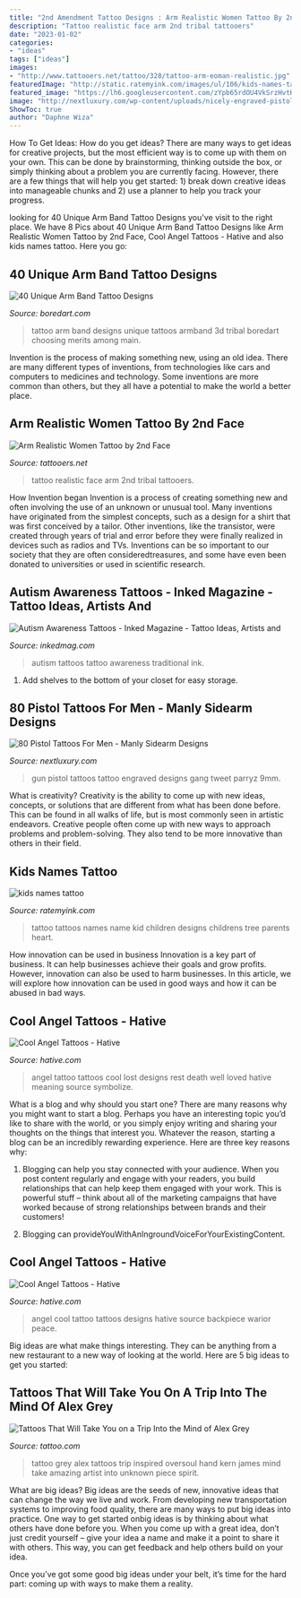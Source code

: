 ```yaml
---
title: "2nd Amendment Tattoo Designs : Arm Realistic Women Tattoo By 2nd Face"
description: "Tattoo realistic face arm 2nd tribal tattooers"
date: "2023-01-02"
categories:
- "ideas"
tags: ["ideas"]
images:
- "http://www.tattooers.net/tattoo/328/tattoo-arm-eoman-realistic.jpg"
featuredImage: "http://static.ratemyink.com/images/ul/106/kids-names-tattoo-106840.jpeg"
featured_image: "https://lh6.googleusercontent.com/zYpb65rdOU4VkSrzHvtHYvaPQRBKuMno1bbIJLHhq9p6JupqcPnGEx0hywSU8hm3tpTYD4w9BGM0pjwVKvyowbX16XgOacPBXlp1zCoSJXah7Z5KJzqu77zifXdJ7qRPfQOaIiE"
image: "http://nextluxury.com/wp-content/uploads/nicely-engraved-pistol-tattoo-on-forearms-for-guys.jpg"
ShowToc: true
author: "Daphne Wiza"
---
```



How To Get Ideas: How do you get ideas?
There are many ways to get ideas for creative projects, but the most efficient way is to come up with them on your own. This can be done by brainstorming, thinking outside the box, or simply thinking about a problem you are currently facing. However, there are a few things that will help you get started: 1) break down creative ideas into manageable chunks and 2) use a planner to help you track your progress.

	

		
looking for 40 Unique Arm Band Tattoo Designs you've visit to the right place. We have 8 Pics about 40 Unique Arm Band Tattoo Designs like Arm Realistic Women Tattoo by 2nd Face, Cool Angel Tattoos - Hative and also kids names tattoo. Here you go:
		
    
## 40 Unique Arm Band Tattoo Designs

<img loading=lazy src="https://www.boredart.com/wp-content/uploads/2015/06/Unique-Arm-Band-Tattoo-Designs-14.jpg" onerror="this.onerror=null;this.src='https://tse3.mm.bing.net/th?id=OIP.QQy1srf0eNCWYuD8d1daOgHaNK&amp;pid=15.1';" alt="40 Unique Arm Band Tattoo Designs">

_Source: boredart.com_

>tattoo arm band designs unique tattoos armband 3d tribal boredart choosing merits among main. 

	

Invention is the process of making something new, using an old idea. There are many different types of inventions, from technologies like cars and computers to medicines and technology. Some inventions are more common than others, but they all have a potential to make the world a better place.

    
## Arm Realistic Women Tattoo By 2nd Face

<img loading=lazy src="http://www.tattooers.net/tattoo/328/tattoo-arm-eoman-realistic.jpg" onerror="this.onerror=null;this.src='https://tse1.mm.bing.net/th?id=OIP.6z158iec5SPz7MUx5zP8IgHaKj&amp;pid=15.1';" alt="Arm Realistic Women Tattoo by 2nd Face">

_Source: tattooers.net_

>tattoo realistic face arm 2nd tribal tattooers. 

	

How Invention began
Invention is a process of creating something new and often involving the use of an unknown or unusual tool. Many inventions have originated from the simplest concepts, such as a design for a shirt that was first conceived by a tailor. Other inventions, like the transistor, were created through years of trial and error before they were finally realized in devices such as radios and TVs. Inventions can be so important to our society that they are often consideredtreasures, and some have even been donated to universities or used in scientific research.

    
## Autism Awareness Tattoos - Inked Magazine - Tattoo Ideas, Artists And

<img loading=lazy src="https://www.inkedmag.com/.image/t_share/MTU5MDMzMDQ1MDkwNzcyNjI5/autism_feature.jpg" onerror="this.onerror=null;this.src='https://tse2.mm.bing.net/th?id=OIP.fqFRM34fFSz_yTqtdSEvEwHaHa&amp;pid=15.1';" alt="Autism Awareness Tattoos - Inked Magazine - Tattoo Ideas, Artists and">

_Source: inkedmag.com_

>autism tattoos tattoo awareness traditional ink. 

	

1. Add shelves to the bottom of your closet for easy storage.

    
## 80 Pistol Tattoos For Men - Manly Sidearm Designs

<img loading=lazy src="http://nextluxury.com/wp-content/uploads/nicely-engraved-pistol-tattoo-on-forearms-for-guys.jpg" onerror="this.onerror=null;this.src='https://tse4.mm.bing.net/th?id=OIP.A4iogV_zVpHjgNnvAXamvAHaHa&amp;pid=15.1';" alt="80 Pistol Tattoos For Men - Manly Sidearm Designs">

_Source: nextluxury.com_

>gun pistol tattoos tattoo engraved designs gang tweet parryz 9mm. 

	

What is creativity?
Creativity is the ability to come up with new ideas, concepts, or solutions that are different from what has been done before. This can be found in all walks of life, but is most commonly seen in artistic endeavors. Creative people often come up with new ways to approach problems and problem-solving. They also tend to be more innovative than others in their field.

    
## Kids Names Tattoo

<img loading=lazy src="http://static.ratemyink.com/images/ul/106/kids-names-tattoo-106840.jpeg" onerror="this.onerror=null;this.src='https://tse3.mm.bing.net/th?id=OIP.LE8m7mkJl8Ym1ZDCCcsKTQHaJ4&amp;pid=15.1';" alt="kids names tattoo">

_Source: ratemyink.com_

>tattoo tattoos names name kid children designs childrens tree parents heart. 

	

How innovation can be used in business
Innovation is a key part of business. It can help businesses achieve their goals and grow profits. However, innovation can also be used to harm businesses. In this article, we will explore how innovation can be used in good ways and how it can be abused in bad ways.

    
## Cool Angel Tattoos - Hative

<img loading=lazy src="http://hative.com/wp-content/uploads/2015/01/angel-tattoos/4-cool-angel-tattoo-design.jpg" onerror="this.onerror=null;this.src='https://tse2.mm.bing.net/th?id=OIP.f3-Z6iYcK5sczsoFUKRNcwHaE7&amp;pid=15.1';" alt="Cool Angel Tattoos - Hative">

_Source: hative.com_

>angel tattoo tattoos cool lost designs rest death well loved hative meaning source symbolize. 

	

What is a blog and why should you start one?
There are many reasons why you might want to start a blog. Perhaps you have an interesting topic you’d like to share with the world, or you simply enjoy writing and sharing your thoughts on the things that interest you. Whatever the reason, starting a blog can be an incredibly rewarding experience. Here are three key reasons why: 
1) Blogging can help you stay connected with your audience. When you post content regularly and engage with your readers, you build relationships that can help keep them engaged with your work. This is powerful stuff – think about all of the marketing campaigns that have worked because of strong relationships between brands and their customers! 

2) Blogging can provideYouWithAnIngroundVoiceForYourExistingContent.

    
## Cool Angel Tattoos - Hative

<img loading=lazy src="https://hative.com/wp-content/uploads/2015/01/angel-tattoos/10-cool-angel-tattoo-design.jpg" onerror="this.onerror=null;this.src='https://tse2.mm.bing.net/th?id=OIP.0CrvEw_T7iO0zlPRgZUSKgHaLD&amp;pid=15.1';" alt="Cool Angel Tattoos - Hative">

_Source: hative.com_

>angel cool tattoo tattoos designs hative source backpiece warior peace. 

	

Big ideas are what make things interesting. They can be anything from a new restaurant to a new way of looking at the world. Here are 5 big ideas to get you started: 

    
## Tattoos That Will Take You On A Trip Into The Mind Of Alex Grey

<img loading=lazy src="https://lh6.googleusercontent.com/zYpb65rdOU4VkSrzHvtHYvaPQRBKuMno1bbIJLHhq9p6JupqcPnGEx0hywSU8hm3tpTYD4w9BGM0pjwVKvyowbX16XgOacPBXlp1zCoSJXah7Z5KJzqu77zifXdJ7qRPfQOaIiE" onerror="this.onerror=null;this.src='https://tse1.mm.bing.net/th?id=OIP.2DWnMEPOpmWsx07MnwX97QHaLi&amp;pid=15.1';" alt="Tattoos That Will Take You on a Trip Into the Mind of Alex Grey">

_Source: tattoo.com_

>tattoo grey alex tattoos trip inspired oversoul hand kern james mind take amazing artist into unknown piece spirit. 

	

What are big ideas?
Big ideas are the seeds of new, innovative ideas that can change the way we live and work. From developing new transportation systems to improving food quality, there are many ways to put big ideas into practice.
One way to get started onbig ideas is by thinking about what others have done before you. When you come up with a great idea, don’t just credit yourself – give your idea a name and make it a point to share it with others. This way, you can get feedback and help others build on your idea.

Once you’ve got some good big ideas under your belt, it’s time for the hard part: coming up with ways to make them a reality.

